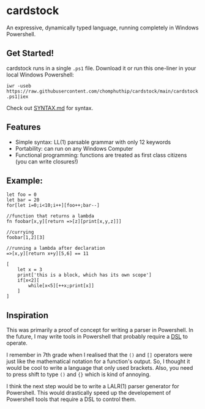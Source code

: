 # cardstock
An expressive, dynamically typed language, running completely in Windows Powershell.

## Get Started!
cardstock runs in a single `.ps1` file. Download it or run this one-liner in your local Windows Powershell:


`iwr -useb https://raw.githubusercontent.com/chomphuthip/cardstock/main/cardstock.ps1|iex`

Check out [SYNTAX.md](./SYNTAX.md) for syntax.

## Features
* Simple syntax: LL(1) parsable grammar with only 12 keywords
* Portability: can run on any Windows Computer
* Functional programming: functions are treated as first class citizens (you can write closures!)

## Example:
```
let foo = 0
let bar = 20
for[let i=0;i<10;i++][foo++;bar--]

//function that returns a lambda
fn foobar[x,y][return =>[z][print[x,y,z]]]

//currying
foobar[1,2][3]

//running a lambda after declaration
=>[x,y][return x+y][5,6] == 11

[
    let x = 3
    print['this is a block, which has its own scope']
    if[x<2][
        while[x<5][++x;print[x]]
    ]
]
```

## Inspiration
This was primarily a proof of concept for writing a parser in Powershell. In the future, I may write tools in Powershell that probably require a [DSL](https://en.wikipedia.org/wiki/Domain-specific_language) to operate.

I remember in 7th grade when I realised that the `()` and `[]` operators were just like the mathematical notation for a function's output. So, I thought it would be cool to write a language that only used brackets. Also, you need to press shift to type `()` and `{}` which is kind of annoying.

I think the next step would be to write a LALR(1) parser generator for Powershell. This would drastically speed up the developement of Powershell tools that require a DSL to control them.

